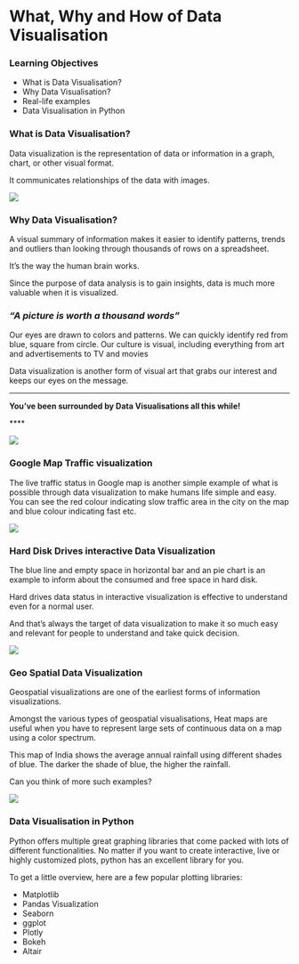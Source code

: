 # What, Why and How of Data Visualisation

### Learning Objectives

* What is Data Visualisation?
* Why Data Visualisation?
* Real-life examples
* Data Visualisation in Python

### What is Data Visualisation?

Data visualization is the representation of data or information in a graph, chart, or other visual format.

It communicates relationships of the data with images. 

![](https://lh4.googleusercontent.com/degKsz78GXgkcXbS6ruggxOJqDFX-Yv887hpV3wD7DhnVmIJ49oJkTxBcWcfH4uzu0v90CpNsOGhsTyFaB9xME_ITmHMbJjTpKsT7fjmDisiID2Pnu-AtH6U2GwVFHaLaBvFhDWPSAY=s0)

### **Why Data Visualisation?** 

A visual summary of information makes it easier to identify patterns, trends and outliers than looking through thousands of rows on a spreadsheet. 

It’s the way the human brain works. 

Since the purpose of data analysis is to gain insights, data is much more valuable when it is visualized. 

### _**“A picture is worth a thousand words”**_

Our eyes are drawn to colors and patterns. We can quickly identify red from blue, square from circle. Our culture is visual, including everything from art and advertisements to TV and movies

Data visualization is another form of visual art that grabs our interest and keeps our eyes on the message.   
****

 **You’ve been surrounded by Data Visualisations all this while!**

\*\*\*\*

![](https://lh3.googleusercontent.com/sFuqOMRgXdxPtyBWJioX8Ea5tInEYf6MOvmi3qgAeWF-KM0pGGdOCWrPU7ouhCyZqr_D4ac3lUsG58YRGbKsd78q1gsRVM9ydT7e4E9HZKCLCHRPgYwnxqvDN3xmiCDkH2sq3ae4kPA=s0)

### **Google Map Traffic visualization**

The live traffic status in Google map is another simple example of what is possible through data visualization to make humans life simple and easy. You can see the red colour indicating slow traffic area in the city on the map and blue colour indicating fast etc.

![](https://lh4.googleusercontent.com/mFEJJwuGuUfJAfIeodTNf95IhcGywjN6YZvZClrPEE-EpzghcO-0Msu1XiDScLHs_qFDFm216vL0esVpHEbXUOJ09Yz2YNb34h8dA5K5rG0EJ27adCOjdUsKRqbaj-H9tcLQI1S9zCU=s0)

### Hard Disk Drives interactive Data Visualization

The blue line and empty space in horizontal bar and an pie chart is an example to inform about the consumed and free space in hard disk. 

Hard drives data status in interactive visualization is effective to understand even for a normal user. 

And that’s always the target of data visualization to make it so much easy and relevant for people to understand and take quick decision.

![](https://lh4.googleusercontent.com/BDYTxAUuWaD5jpBjXlnLzia-T2IBjqxdABJq39G27JGCqTsWsXYc5Hk9WCdXAHXLScCLdz8Bit4lW4C9voI8AtUYlhWC8env8ROyapMdwmL5a30dFlDj4ulKqQvcTdkD7YbNssdFptE=s0)

### Geo Spatial Data Visualization

Geospatial visualizations are one of the earliest forms of information visualizations.

Amongst the various types of geospatial visualisations, Heat maps are useful when you have to represent large sets of continuous data on a map using a color spectrum.

This map of India shows the average annual rainfall using different shades of blue. The darker the shade of blue, the higher the rainfall.

Can you think of more such examples?

![](https://lh6.googleusercontent.com/T7M-zP6QVRtTjsVpmOy8gWCNOW5EfZRsasgaFAdU7UhkPmf9M-cVyRplP9GDG9ax76jCAWmAMglHCnpWs1sIls3o8-T8fT6m7Tw7WYCwy-ewQcQ0V9b5Fw7Y9y_Skeq908K2CQn6mzY=s0)

### Data Visualisation in Python

Python offers multiple great graphing libraries that come packed with lots of different functionalities. No matter if you want to create interactive, live or highly customized plots, python has an excellent library for you.

To get a little overview, here are a few popular plotting libraries:

* Matplotlib
* Pandas Visualization
* Seaborn
* ggplot
* Plotly
* Bokeh
* Altair


